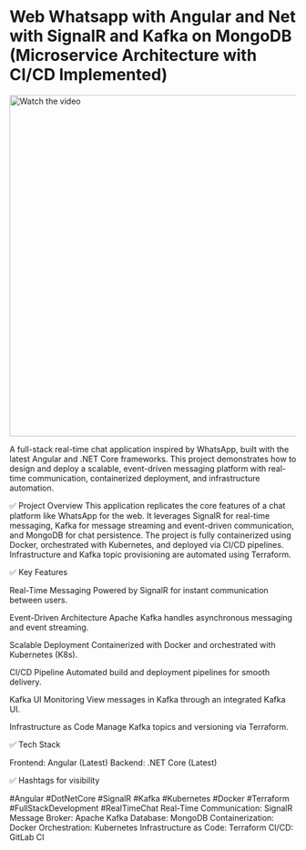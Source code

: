 # Web Whatsapp with Angular and Net with SignalR and Kafka on MongoDB (Microservice Architecture with CI/CD Implemented)

<a href="https://www.youtube.com/watch?v=_817yV6eOXU" target="_blank">
  <img src="https://img.youtube.com/vi/_817yV6eOXU/0.jpg" alt="Watch the video" width="600"/>
</a>

A full-stack real-time chat application inspired by WhatsApp, built with the latest Angular and .NET Core frameworks. This project demonstrates how to design and deploy a scalable, event-driven messaging platform with real-time communication, containerized deployment, and infrastructure automation.

✅ Project Overview
This application replicates the core features of a chat platform like WhatsApp for the web. It leverages SignalR for real-time messaging, Kafka for message streaming and event-driven communication, and MongoDB for chat persistence. The project is fully containerized using Docker, orchestrated with Kubernetes, and deployed via CI/CD pipelines. Infrastructure and Kafka topic provisioning are automated using Terraform.

✅ Key Features

Real-Time Messaging
Powered by SignalR for instant communication between users.

Event-Driven Architecture
Apache Kafka handles asynchronous messaging and event streaming.

Scalable Deployment
Containerized with Docker and orchestrated with Kubernetes (K8s).

CI/CD Pipeline
Automated build and deployment pipelines for smooth delivery.

Kafka UI Monitoring
View messages in Kafka through an integrated Kafka UI.

Infrastructure as Code
Manage Kafka topics and versioning via Terraform.

✅ Tech Stack

Frontend: Angular (Latest)
Backend: .NET Core (Latest)


✅ Hashtags for visibility

#Angular #DotNetCore #SignalR #Kafka #Kubernetes #Docker #Terraform #FullStackDevelopment #RealTimeChat
Real-Time Communication: SignalR
Message Broker: Apache Kafka
Database: MongoDB
Containerization: Docker
Orchestration: Kubernetes
Infrastructure as Code: Terraform
CI/CD: GitLab CI
